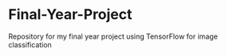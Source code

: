 # Final-Year-Project
Repository for my final year project using TensorFlow for image classification
